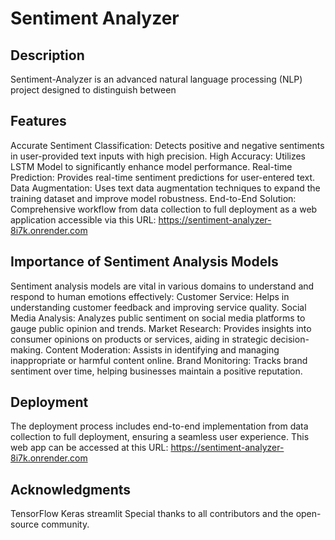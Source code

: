 # Sentiment Analyzer
## Description
Sentiment-Analyzer is an advanced natural language processing (NLP) project designed to distinguish between
## Features
Accurate Sentiment Classification: Detects positive and negative sentiments in user-provided text inputs with high precision.
High Accuracy: Utilizes LSTM Model to significantly enhance model performance.
Real-time Prediction: Provides real-time sentiment predictions for user-entered text.
Data Augmentation: Uses text data augmentation techniques to expand the training dataset and improve model robustness.
End-to-End Solution: Comprehensive workflow from data collection to full deployment as a web application accessible via this URL: https://sentiment-analyzer-8i7k.onrender.com
## Importance of Sentiment Analysis Models
Sentiment analysis models are vital in various domains to understand and respond to human emotions effectively:
Customer Service: Helps in understanding customer feedback and improving service quality.
Social Media Analysis: Analyzes public sentiment on social media platforms to gauge public opinion and trends.
Market Research: Provides insights into consumer opinions on products or services, aiding in strategic decision-making.
Content Moderation: Assists in identifying and managing inappropriate or harmful content online.
Brand Monitoring: Tracks brand sentiment over time, helping businesses maintain a positive reputation.

## Deployment
The deployment process includes end-to-end implementation from data collection to full deployment, ensuring a seamless user experience. This web app can be accessed at this URL: https://sentiment-analyzer-8i7k.onrender.com

## Acknowledgments
TensorFlow
Keras
streamlit
Special thanks to all contributors and the open-source community.


